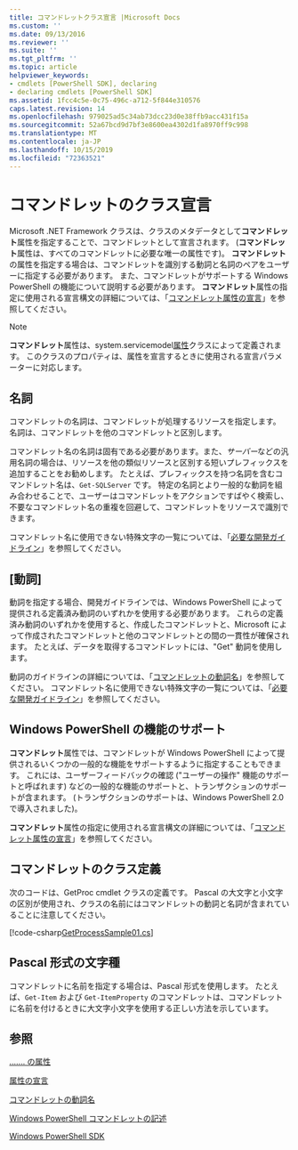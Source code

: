 ```yaml
---
title: コマンドレットクラス宣言 |Microsoft Docs
ms.custom: ''
ms.date: 09/13/2016
ms.reviewer: ''
ms.suite: ''
ms.tgt_pltfrm: ''
ms.topic: article
helpviewer_keywords:
- cmdlets [PowerShell SDK], declaring
- declaring cmdlets [PowerShell SDK]
ms.assetid: 1fcc4c5e-0c75-496c-a712-5f844e310576
caps.latest.revision: 14
ms.openlocfilehash: 979025ad5c34ab73dcc23d0e38ffb9acc431f15a
ms.sourcegitcommit: 52a67bcd9d7bf3e8600ea4302d1fa8970ff9c998
ms.translationtype: MT
ms.contentlocale: ja-JP
ms.lasthandoff: 10/15/2019
ms.locfileid: "72363521"
---
```

# <a name="cmdlet-class-declaration"></a>コマンドレットのクラス宣言

Microsoft .NET Framework クラスは、クラスのメタデータとして**コマンドレット**属性を指定することで、コマンドレットとして宣言されます。 (**コマンドレット**属性は、すべてのコマンドレットに必要な唯一の属性です)。 **コマンドレット**の属性を指定する場合は、コマンドレットを識別する動詞と名詞のペアをユーザーに指定する必要があります。 また、コマンドレットがサポートする Windows PowerShell の機能について説明する必要があります。 **コマンドレット**属性の指定に使用される宣言構文の詳細については、「[コマンドレット属性の宣言](./cmdlet-attribute-declaration.md)」を参照してください。

> [!NOTE]
> **コマンドレット**属性は、system.servicemodel[属性](/dotnet/api/System.Management.Automation.CmdletAttribute)クラスによって定義されます。 このクラスのプロパティは、属性を宣言するときに使用される宣言パラメーターに対応します。

## <a name="nouns"></a>名詞

コマンドレットの名詞は、コマンドレットが処理するリソースを指定します。 名詞は、コマンドレットを他のコマンドレットと区別します。

コマンドレット名の名詞は固有である必要があります。また、*サーバー*などの汎用名詞の場合は、リソースを他の類似リソースと区別する短いプレフィックスを追加することをお勧めします。 たとえば、プレフィックスを持つ名詞を含むコマンドレット名は、`Get-SQLServer` です。 特定の名詞とより一般的な動詞を組み合わせることで、ユーザーはコマンドレットをアクションですばやく検索し、不要なコマンドレット名の重複を回避して、コマンドレットをリソースで識別できます。

コマンドレット名に使用できない特殊文字の一覧については、「[必要な開発ガイドライン](./required-development-guidelines.md)」を参照してください。

## <a name="verbs"></a>[動詞]

動詞を指定する場合、開発ガイドラインでは、Windows PowerShell によって提供される定義済み動詞のいずれかを使用する必要があります。 これらの定義済み動詞のいずれかを使用すると、作成したコマンドレットと、Microsoft によって作成されたコマンドレットと他のコマンドレットとの間の一貫性が確保されます。 たとえば、データを取得するコマンドレットには、"Get" 動詞を使用します。

動詞のガイドラインの詳細については、「[コマンドレットの動詞名](./approved-verbs-for-windows-powershell-commands.md)」を参照してください。 コマンドレット名に使用できない特殊文字の一覧については、「[必要な開発ガイドライン](./required-development-guidelines.md)」を参照してください。

## <a name="supporting-windows-powershell-functionality"></a>Windows PowerShell の機能のサポート

**コマンドレット**属性では、コマンドレットが Windows PowerShell によって提供されるいくつかの一般的な機能をサポートするように指定することもできます。 これには、ユーザーフィードバックの確認 ("ユーザーの操作" 機能のサポートと呼ばれます) などの一般的な機能のサポートと、トランザクションのサポートが含まれます。 (トランザクションのサポートは、Windows PowerShell 2.0 で導入されました)。

**コマンドレット**属性の指定に使用される宣言構文の詳細については、「[コマンドレット属性の宣言](./cmdlet-attribute-declaration.md)」を参照してください。

## <a name="cmdlet-class-definition"></a>コマンドレットのクラス定義

次のコードは、GetProc cmdlet クラスの定義です。 Pascal の大文字と小文字の区別が使用され、クラスの名前にはコマンドレットの動詞と名詞が含まれていることに注意してください。

[!code-csharp[GetProcessSample01.cs](../../../../powershell-sdk-samples/SDK-2.0/csharp/GetProcessSample01/GetProcessSample01.cs#L33-L34 "GetProcessSample01.cs")]

## <a name="pascal-casing"></a>Pascal 形式の文字種

コマンドレットに名前を指定する場合は、Pascal 形式を使用します。 たとえば、`Get-Item` および `Get-ItemProperty` のコマンドレットは、コマンドレットに名前を付けるときに大文字小文字を使用する正しい方法を示しています。

## <a name="see-also"></a>参照

[....... の属性](/dotnet/api/System.Management.Automation.CmdletAttribute)

[属性の宣言](./cmdlet-attribute-declaration.md)

[コマンドレットの動詞名](./approved-verbs-for-windows-powershell-commands.md)

[Windows PowerShell コマンドレットの記述](./writing-a-windows-powershell-cmdlet.md)

[Windows PowerShell SDK](../windows-powershell-reference.md)
